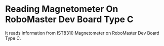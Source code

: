 # Reading Magnetometer On RoboMaster Dev Board Type C

It reads information from IST8310 Magnetometer on RoboMaster Dev Board Type C.
